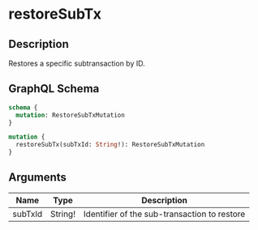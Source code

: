 # restoreSubTx

## Description
Restores a specific subtransaction by ID.

## GraphQL Schema
```graphql
schema {
  mutation: RestoreSubTxMutation
}

mutation {
  restoreSubTx(subTxId: String!): RestoreSubTxMutation
}
```

## Arguments
| Name | Type | Description |
|------|------|-------------|
| subTxId | String! | Identifier of the sub-transaction to restore |